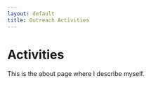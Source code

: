 ```yaml
---
layout: default
title: Outreach Activities
---
```


# Activities 
This is the about page where I describe myself.
